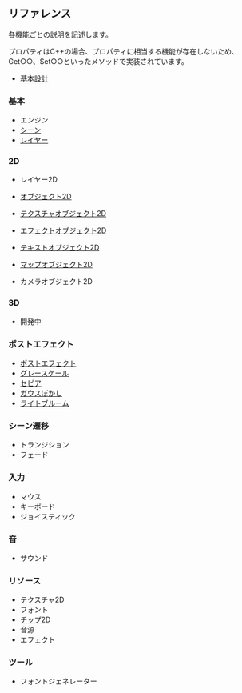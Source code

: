 ﻿## リファレンス

各機能ごとの説明を記述します。

プロパティはC++の場合、プロパティに相当する機能が存在しないため、Get○○、Set○○といったメソッドで実装されています。

* [基本設計](./BasicDesign.md)

### 基本

* エンジン
* [シーン](./Basic/Scene.md)
* [レイヤー](./Basic/Layer.md)

### 2D

* レイヤー2D

* [オブジェクト2D](./2D/Object2D.md)
* [テクスチャオブジェクト2D](./2D/TextureObject2D.md)
* [エフェクトオブジェクト2D](./2D/EffectObject2D.md)
* [テキストオブジェクト2D](./2D/TextObject2D.md)
* [マップオブジェクト2D](./2D/MapObject2D.md)
* カメラオブジェクト2D

### 3D

* 開発中

### ポストエフェクト

* [ポストエフェクト](./PostEffect/PostEffect.md)
* [グレースケール](./PostEffect/PostEffectGrayScale.md)
* [セピア](./PostEffect/PostEffectSepia.md)
* [ガウスぼかし](./PostEffect/PostEffectGaussianBlur.md)
* [ライトブルーム](./PostEffect/PostEffectLightBloom.md)

### シーン遷移

* トランジション
* フェード

### 入力

* マウス
* キーボード
* ジョイスティック

### 音

* サウンド

### リソース

* テクスチャ2D
* フォント
* [チップ2D](./Resource/Chip2D.md)
* 音源
* エフェクト

### ツール

* フォントジェネレーター
